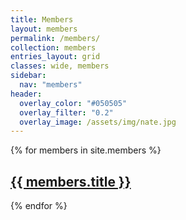```yaml
---
title: Members
layout: members
permalink: /members/
collection: members
entries_layout: grid
classes: wide, members
sidebar:
  nav: "members"
header:
  overlay_color: "#050505"
  overlay_filter: "0.2"
  overlay_image: /assets/img/nate.jpg
---
```


{% for members in site.members %}
	<div class="members">
		<h2><a href="{{ members.url }}">{{ members.title }}</a></h2>
	</div>
{% endfor %}


  
